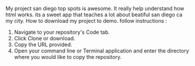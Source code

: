 My project san diego top spots is awesome. It really help understand how html works. its a sweet app that teaches a lot about beatiful san diego ca my city.
How to download my project to demo. follow instructions :
1. Navigate to your repository's Code tab.
2. Click Clone or download.
3. Copy the URL provided.
4. Open your command line or Terminal application and enter the directory where you would       like to copy the repository.